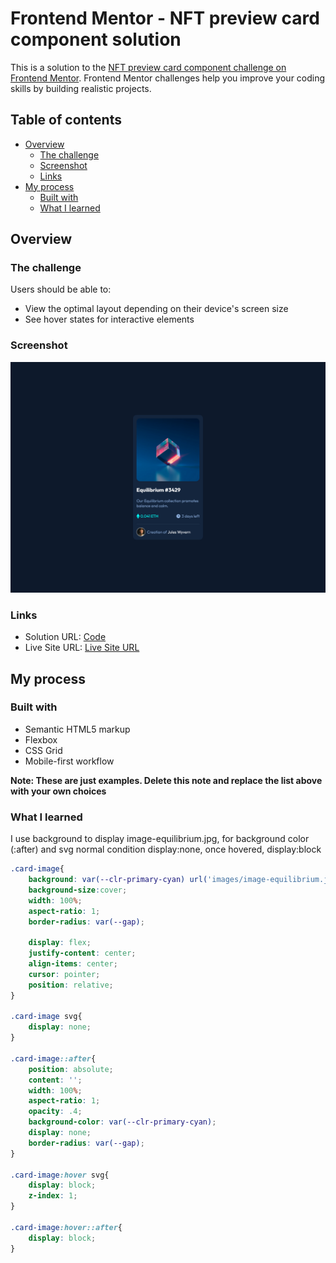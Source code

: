 # Frontend Mentor - NFT preview card component solution

This is a solution to the [NFT preview card component challenge on Frontend Mentor](https://www.frontendmentor.io/challenges/nft-preview-card-component-SbdUL_w0U). Frontend Mentor challenges help you improve your coding skills by building realistic projects. 

## Table of contents

- [Overview](#overview)
  - [The challenge](#the-challenge)
  - [Screenshot](#screenshot)
  - [Links](#links)
- [My process](#my-process)
  - [Built with](#built-with)
  - [What I learned](#what-i-learned)

## Overview

### The challenge

Users should be able to:

- View the optimal layout depending on their device's screen size
- See hover states for interactive elements

### Screenshot

![](./screenshot.png)

### Links

- Solution URL: [Code](https://github.com/phangtono/NFT-preview-card-component)
- Live Site URL: [Live Site URL](https://roaring-sawine-0e6002.netlify.app/)

## My process

### Built with

- Semantic HTML5 markup
- Flexbox
- CSS Grid
- Mobile-first workflow

**Note: These are just examples. Delete this note and replace the list above with your own choices**

### What I learned

I use background to display image-equilibrium.jpg, for background color (:after) and svg normal condition display:none, once hovered, display:block

```css
.card-image{
    background: var(--clr-primary-cyan) url('images/image-equilibrium.jpg');
    background-size:cover;
    width: 100%;
    aspect-ratio: 1;
    border-radius: var(--gap);
    
    display: flex;
    justify-content: center;
    align-items: center;
    cursor: pointer;
    position: relative;
}

.card-image svg{
    display: none;
}

.card-image::after{
    position: absolute;
    content: '';
    width: 100%;
    aspect-ratio: 1;
    opacity: .4;
    background-color: var(--clr-primary-cyan);
    display: none;
    border-radius: var(--gap);
}

.card-image:hover svg{
    display: block;
    z-index: 1;
}

.card-image:hover::after{
    display: block;
}

```